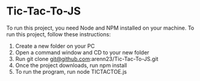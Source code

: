 # Tic-Tac-To-JS

To run this project, you need Node and NPM installed on your machine. 
To run this project, follow these instructions:

1. Create a new folder on your PC
2. Open a command window and CD to your new folder
3. Run git clone git@github.com:arenn23/Tic-Tac-To-JS.git
4. Once the project downloads, run npm install
5. To run the program, run node TICTACTOE.js
